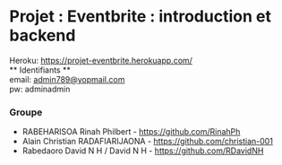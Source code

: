 # Projet : Eventbrite : introduction et backend

Heroku: https://projet-eventbrite.herokuapp.com/  
** Identifiants **  
email: admin789@yopmail.com  
pw: adminadmin

### Groupe
- RABEHARISOA Rinah Philbert - https://github.com/RinahPh
- Alain Christian RADAFIARIJAONA - https://github.com/christian-001
- Rabedaoro David N H / David N H - https://github.com/RDavidNH
